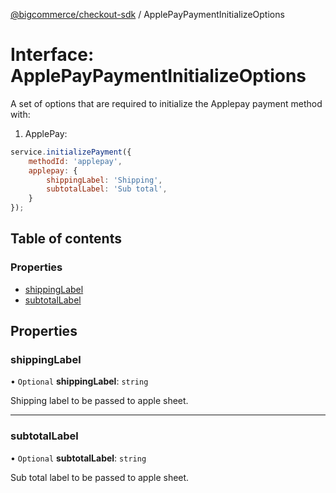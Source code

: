 [@bigcommerce/checkout-sdk](../README.md) / ApplePayPaymentInitializeOptions

# Interface: ApplePayPaymentInitializeOptions

A set of options that are required to initialize the Applepay payment method with:

1) ApplePay:

```js
service.initializePayment({
    methodId: 'applepay',
    applepay: {
        shippingLabel: 'Shipping',
        subtotalLabel: 'Sub total',
    }
});
```

## Table of contents

### Properties

- [shippingLabel](ApplePayPaymentInitializeOptions.md#shippinglabel)
- [subtotalLabel](ApplePayPaymentInitializeOptions.md#subtotallabel)

## Properties

### shippingLabel

• `Optional` **shippingLabel**: `string`

Shipping label to be passed to apple sheet.

___

### subtotalLabel

• `Optional` **subtotalLabel**: `string`

Sub total label to be passed to apple sheet.
